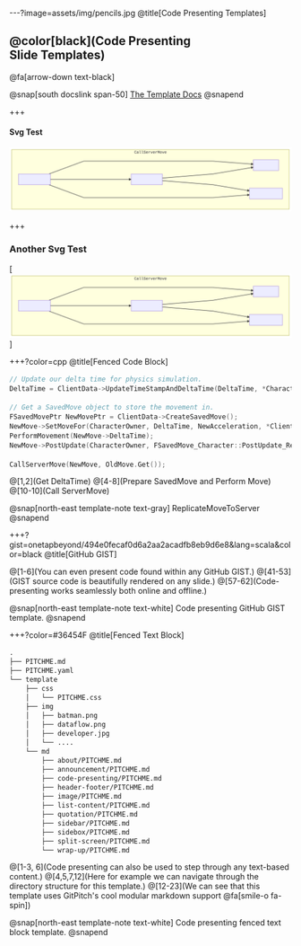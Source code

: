 ---?image=assets/img/pencils.jpg
@title[Code Presenting Templates]

## @color[black](Code Presenting<br>Slide Templates)

@fa[arrow-down text-black]

@snap[south docslink span-50]
[The Template Docs](https://gitpitch.com/docs/the-template)
@snapend


+++
#### Svg Test

<img src="assets/svg/Autonomous/CallServerMove.svg" />


+++
### Another Svg Test
[![CallServerMove](assets/svg/Autonomous/CallServerMove.svg)]


+++?color=cpp
@title[Fenced Code Block]

```cpp
// Update our delta time for physics simulation.
DeltaTime = ClientData->UpdateTimeStampAndDeltaTime(DeltaTime, *CharacterOwner, *this);

// Get a SavedMove object to store the movement in.
FSavedMovePtr NewMovePtr = ClientData->CreateSavedMove();
NewMove->SetMoveFor(CharacterOwner, DeltaTime, NewAcceleration, *ClientData);
PerformMovement(NewMove->DeltaTime);
NewMove->PostUpdate(CharacterOwner, FSavedMove_Character::PostUpdate_Record);

CallServerMove(NewMove, OldMove.Get());
```

@[1,2](Get DeltaTime)
@[4-8](Prepare SavedMove and Perform Move)
@[10-10](Call ServerMove)

@snap[north-east template-note text-gray]
ReplicateMoveToServer
@snapend


+++?gist=onetapbeyond/494e0fecaf0d6a2aa2acadfb8eb9d6e8&lang=scala&color=black
@title[GitHub GIST]

@[1-6](You can even present code found within any GitHub GIST.)
@[41-53](GIST source code is beautifully rendered on any slide.)
@[57-62](Code-presenting works seamlessly both online and offline.)

@snap[north-east template-note text-white]
Code presenting GitHub GIST template.
@snapend


+++?color=#36454F
@title[Fenced Text Block]

```text
.
├── PITCHME.md
├── PITCHME.yaml
└── template
    ├── css
    │   └── PITCHME.css
    ├── img
    │   ├── batman.png
    │   ├── dataflow.png
    │   ├── developer.jpg
    │   └── ....
    └── md
        ├── about/PITCHME.md
        ├── announcement/PITCHME.md
        ├── code-presenting/PITCHME.md
        ├── header-footer/PITCHME.md
        ├── image/PITCHME.md
        ├── list-content/PITCHME.md
        ├── quotation/PITCHME.md
        ├── sidebar/PITCHME.md
        ├── sidebox/PITCHME.md
        ├── split-screen/PITCHME.md
        └── wrap-up/PITCHME.md
```

@[1-3, 6](Code presenting can also be used to step through any text-based content.)
@[4,5,7,12](Here for example we can navigate through the directory structure for this template.)
@[12-23](We can see that this template uses GitPitch's cool modular markdown support @fa[smile-o fa-spin])

@snap[north-east template-note text-white]
Code presenting fenced text block template.
@snapend
